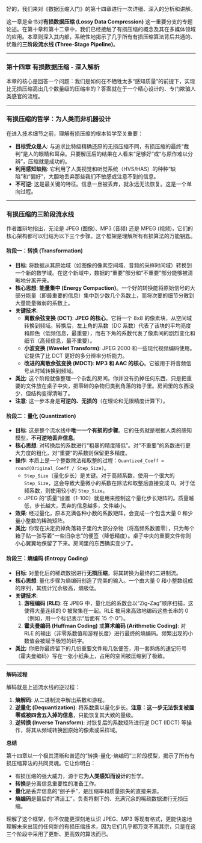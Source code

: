 好的，我们来对《数据压缩入门》的第十四章进行一次详细、深入的分析和讲解。

这一章是全书对**有损数据压缩 (Lossy Data Compression)** 这一重要分支的专题论述。在第十章和第十二章中，我们已经接触了有损压缩的概念及其在多媒体领域的应用。本章则深入其内部，系统性地揭示了几乎所有有损压缩算法背后共通的、优雅的**三阶段流水线 (Three-Stage Pipeline)**。

---

### 第十四章 有损数据压缩 - 深入解析

本章的核心是回答一个问题：我们是如何在不牺牲太多“感知质量”的前提下，实现比无损压缩高出几个数量级的压缩率的？答案就在于一个精心设计的、专门欺骗人类感官的流程。

---

### 有损压缩的哲学：为人类而非机器设计

在进入技术细节之前，理解有损压缩的根本哲学至关重要：

- **目标受众是人**: 与追求比特级精确还原的无损压缩不同，有损压缩的最终“裁判”是人的眼睛和耳朵。只要解压后的结果在人看来“足够好”或“与原作难以分辨”，压缩就是成功的。
- **利用感知缺陷**: 它利用了人类视觉和听觉系统（HVS/HAS）的种种“缺陷”和“偏好”，大胆地丢弃那些我们不敏感或注意不到的信息。
- **不可逆**: 这是最关键的特征。信息一旦被丢弃，就永远无法恢复。这是一个单向过程。

---

### 有损压缩的三阶段流水线

作者雄辩地指出，无论是 JPEG (图像)、MP3 (音频) 还是 MPEG (视频)，它们的核心架构都可以归结为以下三个步骤。这个框架是理解所有有损算法的万能钥匙。

#### 阶段一：转换 (Transformation)

- **目标**: 将数据从其原始域（如图像的像素空间域、音频的采样时间域）转换到一个新的数学域。在这个新域中，数据的“重要”部分和“不重要”部分能够被清晰地分离开来。
- **核心思想**: **能量集中 (Energy Compaction)**。一个好的转换能将原始信号的大部分能量（即最重要的信息）集中到少数几个系数上，而将次要的细节分散到大量能量微弱的系数上。
- **关键技术**:
  - **离散余弦变换 (DCT)**: **JPEG 的核心**。它将一个 8x8 的像素块，从空间域转换到频域。转换后，左上角的系数（DC 系数）代表了该块的平均亮度和颜色（低频信息，最重要），而右下角的系数代表了像素间的剧烈变化和细节（高频信息，最不重要）。
  - **小波变换 (Wavelet Transform)**: JPEG 2000 和一些现代视频编码使用。它提供了比 DCT 更好的多分辨率分析能力。
  - **改进的离散余弦变换 (MDCT)**: **MP3 和 AAC 的核心**。它被用于将音频信号从时域转换到频域。
- **类比**: 这个阶段就像整理一个杂乱的房间。你并没有扔掉任何东西，只是把重要的文件放在桌子中央，把零碎的杂物归类到角落的箱子里。房间里的东西没少，但结构变得清晰了。
- **注意**: 这一步本身是**可逆的、无损的**（在理论和无限精度计算下）。

#### 阶段二：量化 (Quantization)

- **目标**: 这是整个流水线中**唯一一个有损的步骤**。它的任务就是根据人类的感知模型，**不可逆地丢弃信息**。
- **核心思想**: 对转换后的系数进行“粗暴的精度降低”。对“不重要”的系数进行更大力度的粗化，对“重要”的系数则保留更多精度。
- **操作**: 本质上是一个整数除法和取整的过程：`Quantized_Coeff = round(Original_Coeff / Step_Size)`。
  - `Step_Size`（量化步长）是关键。对于高频系数，使用一个很大的 `Step_Size`，这会导致大量微小的系数在除法和取整后直接变成 0。对于低频系数，则使用较小的 `Step_Size`。
  - JPEG 的“质量”设置（1-100）就是用来控制这个量化步长矩阵的。质量越低，步长越大，丢弃的信息越多，文件越小。
- **效果**: 经过量化，原本充满各种小数的系数矩阵，会变成一个包含大量 0 和少量小整数的稀疏矩阵。
- **类比**: 你现在决定扔掉角落箱子里的大部分杂物（将高频系数置零），只为每个箱子贴一张写着“一些旧杂志”的便签（降低精度）。桌子中央的重要文件你则小心翼翼地保留了下来。房间里的东西确实变少了。

#### 阶段三：熵编码 (Entropy Coding)

- **目标**: 对量化后的稀疏数据进行**无损压缩**，将其转换为最终的二进制流。
- **核心思想**: 量化步骤为熵编码创造了完美的输入。一个由大量 0 和小整数组成的序列，其统计冗余极高，熵极低。
- **关键技术**:
  1.  **游程编码 (RLE)**: 在 JPEG 中，量化后的系数会以“Zig-Zag”顺序扫描，这使得大量连续的 0 被聚集在一起。RLE 被用来高效地编码这些长串的 0（例如，用一个标记表示“后面有 15 个 0”）。
  2.  **霍夫曼编码 (Huffman Coding)** 或**算术编码 (Arithmetic Coding)**: 对 RLE 的输出（非零系数值和游程长度）进行最终的熵编码。频繁出现的小数值会被赋予极短的码字。
- **类比**: 你把你最终留下的几份重要文件和几张便签，用一套熟练的速记符号（霍夫曼编码）写在一张小纸条上，占用的空间被压缩到了极致。

---

**解码过程**

解码就是上述流水线的逆过程：

1.  **熵解码**: 从二进制流中解出系数和游程。
2.  **逆量化 (Dequantization)**: 将系数乘以量化步长。**注意：这一步无法恢复被置零或被四舍五入掉的信息**，只能恢复其大致的量级。
3.  **逆转换 (Inverse Transform)**: 对恢复后的系数矩阵进行逆 DCT (IDCT) 等操作，将其从频域转换回原始的像素或采样域。

**总结**

第十四章以一个极其清晰和普适的“转换-量化-熵编码”三阶段模型，揭示了所有有损压缩算法的共同灵魂。它让你明白：

- 有损压缩的强大威力，源于它**为人类感知而设计**的哲学。
- **转换**是分离信息重要性的准备工作。
- **量化**是丢弃信息的“刽子手”，是压缩率和质量损失的直接来源。
- **熵编码**是最后的“清洁工”，负责将剩下的、充满冗余的稀疏数据进行无损压缩。

理解了这个框架，你不仅能更深刻地认识 JPEG、MP3 等现有格式，更能快速地理解未来出现的任何新的有损压缩技术，因为它们几乎都万变不离其宗，只是在这三个阶段中采用了更新、更高效的算法而已。
